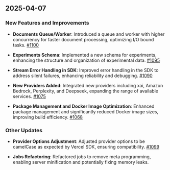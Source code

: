## 2025-04-07

### New Features and Improvements

- **Documents Queue/Worker**: Introduced a queue and worker with higher concurrency for faster document processing, optimizing I/O bound tasks. [#1100](https://github.com/latitude-dev/latitude-llm/pull/1100)
  
- **Experiments Schema**: Implemented a new schema for experiments, enhancing the structure and organization of experimental data. [#1095](https://github.com/latitude-dev/latitude-llm/pull/1095)

- **Stream Error Handling in SDK**: Improved error handling in the SDK to address silent failures, enhancing reliability and debugging. [#1090](https://github.com/latitude-dev/latitude-llm/pull/1090)

- **New Providers Added**: Integrated new providers including xai, Amazon Bedrock, Perplexity, and Deepseek, expanding the range of available services. [#1075](https://github.com/latitude-dev/latitude-llm/pull/1075)

- **Package Management and Docker Image Optimization**: Enhanced package management and significantly reduced Docker image sizes, improving build efficiency. [#1068](https://github.com/latitude-dev/latitude-llm/pull/1068)

### Other Updates

- **Provider Options Adjustment**: Adjusted provider options to be camelCase as expected by Vercel SDK, ensuring compatibility. [#1099](https://github.com/latitude-dev/latitude-llm/pull/1099)

- **Jobs Refactoring**: Refactored jobs to remove meta programming, enabling server minification and potentially fixing memory leaks.
